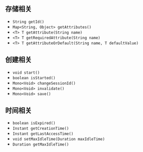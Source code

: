 
## 存储相关
- `String getId()`
- `Map<String, Object> getAttributes()`
- `<T> T getAttribute(String name)`
- `<T> T getRequiredAttribute(String name)`
- `<T> T getAttributeOrDefault(String name, T defaultValue)`

## 创建相关
- `void start()`
- `boolean isStarted()`
- `Mono<Void> changeSessionId()`
- `Mono<Void> invalidate()`
- `Mono<Void> save()`

## 时间相关
- `boolean isExpired()`
- `Instant getCreationTime()`
- `Instant getLastAccessTime()`
- `void setMaxIdleTime(Duration maxIdleTime)`
- `Duration getMaxIdleTime()`